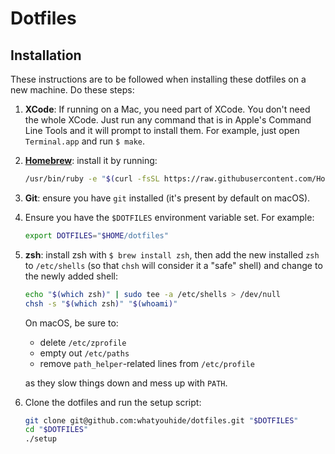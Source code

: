 # Dotfiles

## Installation

These instructions are to be followed when installing these dotfiles on a new
machine. Do these steps:

  1. **XCode**: If running on a Mac, you need part of XCode. You don't need the
  whole XCode. Just run any command that is in Apple's Command Line Tools and it
  will prompt to install them. For example, just open `Terminal.app` and run `$
  make`.

  1. [**Homebrew**][homebrew]: install it by running:

     ```sh
     /usr/bin/ruby -e "$(curl -fsSL https://raw.githubusercontent.com/Homebrew/install/master/install)"
     ```

  1. **Git**: ensure you have `git` installed (it's present by default on macOS).

  1. Ensure you have the `$DOTFILES` environment variable set. For example:

     ```sh
     export DOTFILES="$HOME/dotfiles"
     ```

  1. **zsh**: install zsh with `$ brew install zsh`, then add the new installed
     `zsh` to `/etc/shells` (so that `chsh` will consider it a "safe" shell) and
     change to the newly added shell:

     ```sh
     echo "$(which zsh)" | sudo tee -a /etc/shells > /dev/null
     chsh -s "$(which zsh)" "$(whoami)"
     ```

     On macOS, be sure to:

       * delete `/etc/zprofile`
       * empty out `/etc/paths`
       * remove `path_helper`-related lines from `/etc/profile`

     as they slow things down and mess up with `PATH`.

  1. Clone the dotfiles and run the setup script:

     ```sh
     git clone git@github.com:whatyouhide/dotfiles.git "$DOTFILES"
     cd "$DOTFILES"
     ./setup
     ```


[homebrew]: http://brew.sh/
